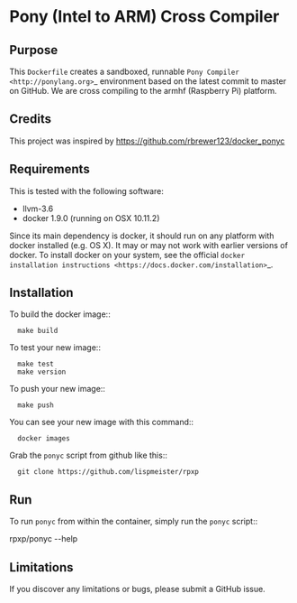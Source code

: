 # Pony (Intel to ARM) Cross Compiler

## Purpose

This ``Dockerfile`` creates a sandboxed, runnable `Pony Compiler
<http://ponylang.org>`_ environment based on the latest commit to master
on GitHub. We are cross compiling to the armhf (Raspberry Pi) platform.

## Credits

This project was inspired by
https://github.com/rbrewer123/docker_ponyc


## Requirements

This is tested with the following software:

* llvm-3.6
* docker 1.9.0 (running on OSX 10.11.2)

Since its main dependency is docker, it should run on any platform with
docker installed (e.g. OS X).  It may or may not work with earlier
versions of docker.  To install docker on your system, see the official
`docker installation instructions <https://docs.docker.com/installation>`_.


## Installation

To build the docker image::

```
  make build
```

To test your new image::

``` 
  make test
  make version
```

To push your new image::

```
  make push
```

You can see your new image with this command::

```
  docker images
```

Grab the ``ponyc`` script from github like this::

```
  git clone https://github.com/lispmeister/rpxp
```

## Run


To run ``ponyc`` from within the container, simply run the ``ponyc`` script::

  rpxp/ponyc --help


## Limitations 

If you discover any limitations or bugs, please submit a GitHub issue.


